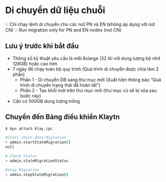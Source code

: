 # Di chuyển dữ liệu chuỗi

<aside>💡 Chỉ chạy lệnh di chuyển cho các nút PN và EN (không áp dụng với nút CN)
💡 Run migration only for PN and EN nodes (not CN)

</aside>

## Lưu ý trước khi bắt đầu <a id="things-to-know-before-this-job"></a>

- Thông số kỹ thuật yêu cầu là m6i.8xlarge (32 lõi với dung lượng bộ nhớ 128GB) hoặc cao hơn
- 7 ngày để chạy toàn bộ quy trình (Quá trình di chuyển được chia làm 2 phần)
  - Phần 1 - Di chuyển DB sang thư mục mới (Xuất hiện thông báo “Quá trình di chuyển trạng thái đã hoàn tất”)
  - Phần 2 - Tạo khối mới trên thư mục mới (thư mục cũ sẽ bị xóa sau bước này)
- Cần có 500GB dung lượng trống

## Chuyển đến Bảng điều khiển Klaytn

```bash
$ kpn attach klay.ipc

#start chain data Migration
> admin.startStateMigration()
null

# Check Status
> admin.stateMigrationStatus

#stop Migration
> admin.stopStateMigration()

```
